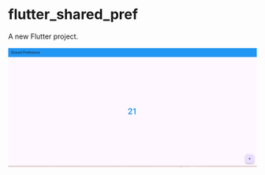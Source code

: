 # flutter_shared_pref

A new Flutter project.

![screenshots](assets/screenshots/shared_pref_ss.PNG)

